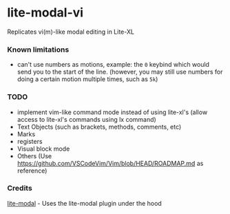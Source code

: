 # lite-modal-vi
Replicates vi(m)-like modal editing in Lite-XL

### Known limitations
* can't use numbers as motions, example: the `0` keybind which would send you to the start of the line. (however, you may still use numbers for doing a certain motion multiple times, such as `5k`)

### TODO
* implement vim-like command mode instead of using lite-xl's (allow access to lite-xl's commands using lx command)
* Text Objects (such as brackets, methods, comments, etc)
* Marks
* registers
* Visual block mode
* Others (Use https://github.com/VSCodeVim/Vim/blob/HEAD/ROADMAP.md as reference)

### Credits
[lite-modal](https://codeberg.org/Mandarancio/lite-modal) - Uses the lite-modal plugin under the hood
